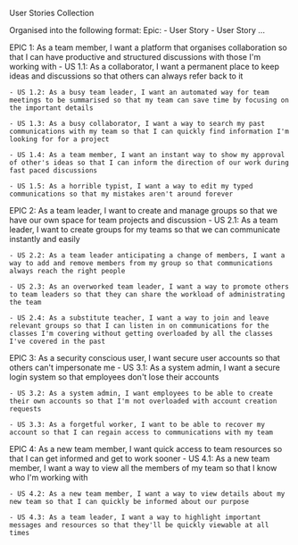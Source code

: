 User Stories Collection

Organised into the following format:
Epic:
    - User Story
    - User Story
    ...

EPIC 1: As a team member, I want a platform that organises collaboration so that I can have productive and structured discussions with those I'm working with
    - US 1.1: As a collaborator, I want a permanent place to keep ideas and discussions so that others can always refer back to it
    
    - US 1.2: As a busy team leader, I want an automated way for team meetings to be summarised so that my team can save time by focusing on the important details
    
    - US 1.3: As a busy collaborator, I want a way to search my past communications with my team so that I can quickly find information I'm looking for for a project
    
    - US 1.4: As a team member, I want an instant way to show my approval of other's ideas so that I can inform the direction of our work during fast paced discussions
    
    - US 1.5: As a horrible typist, I want a way to edit my typed communications so that my mistakes aren't around forever


EPIC 2: As a team leader, I want to create and manage groups so that we have our own space for team projects and discussion
    - US 2.1: As a team leader, I want to create groups for my teams so that we can communicate instantly and easily
    
    - US 2.2: As a team leader anticipating a change of members, I want a way to add and remove members from my group so that communications always reach the right people
    
    - US 2.3: As an overworked team leader, I want a way to promote others to team leaders so that they can share the workload of administrating the team
    
    - US 2.4: As a substitute teacher, I want a way to join and leave relevant groups so that I can listen in on communications for the classes I'm covering without getting overloaded by all the classes I've covered in the past


EPIC 3: As a security conscious user, I want secure user accounts so that others can't impersonate me
    - US 3.1: As a system admin, I want a secure login system so that employees don't lose their accounts
    
    - US 3.2: As a system admin, I want employees to be able to create their own accounts so that I'm not overloaded with account creation requests
    
    - US 3.3: As a forgetful worker, I want to be able to recover my account so that I can regain access to communications with my team


EPIC 4: As a new team member, I want quick access to team resources so that I can get informed and get to work sooner
    - US 4.1: As a new team member, I want a way to view all the members of my team so that I know who I'm working with
    
    - US 4.2: As a new team member, I want a way to view details about my new team so that I can quickly be informed about our purpose
    
    - US 4.3: As a team leader, I want a way to highlight important messages and resources so that they'll be quickly viewable at all times